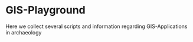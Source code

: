 # GIS-Playground
Here we collect several scripts and information regarding GIS-Applications in archaeology
